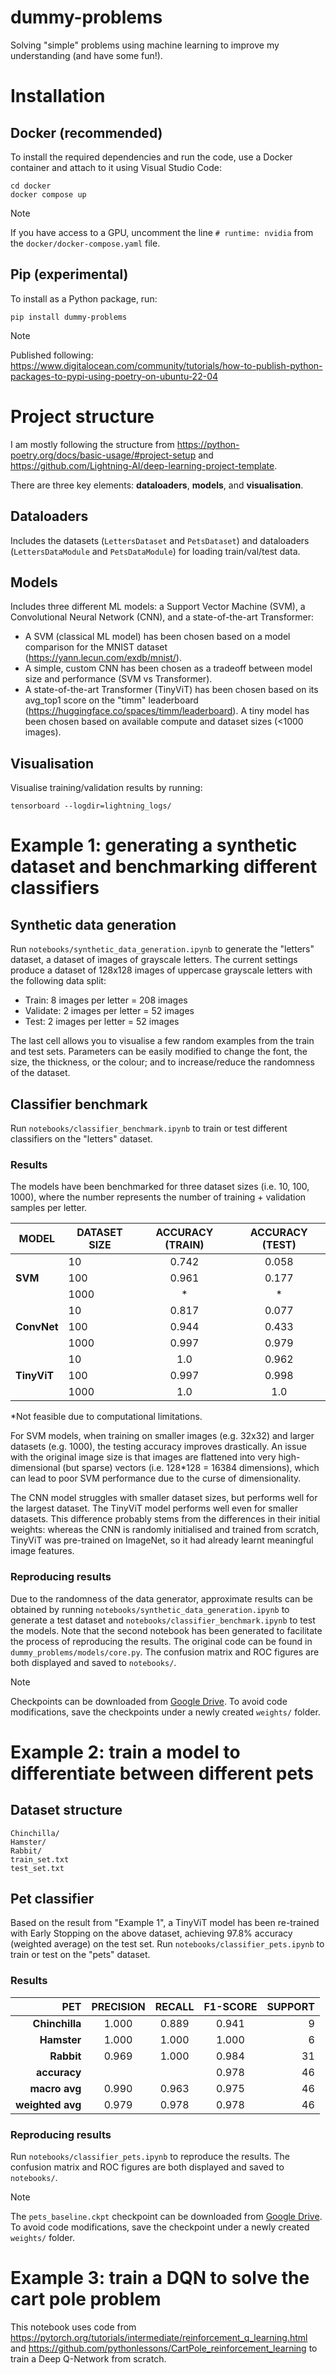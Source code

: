 # dummy-problems
Solving "simple" problems using machine learning to improve my understanding (and have some fun!).

# Installation
## Docker (recommended)
To install the required dependencies and run the code, use a Docker container and attach to it using Visual Studio Code:
```
cd docker
docker compose up
```

> [!NOTE]  
> If you have access to a GPU, uncomment the line `# runtime: nvidia` from the `docker/docker-compose.yaml` file.

## Pip (experimental)
To install as a Python package, run:
```
pip install dummy-problems
```

> [!NOTE]  
> Published following: https://www.digitalocean.com/community/tutorials/how-to-publish-python-packages-to-pypi-using-poetry-on-ubuntu-22-04

# Project structure
I am mostly following the structure from https://python-poetry.org/docs/basic-usage/#project-setup and https://github.com/Lightning-AI/deep-learning-project-template.

There are three key elements: **dataloaders**, **models**, and **visualisation**.

## Dataloaders
Includes the datasets (`LettersDataset` and `PetsDataset`) and dataloaders (`LettersDataModule` and `PetsDataModule`) for loading train/val/test data.

## Models
Includes three different ML models: a Support Vector Machine (SVM), a Convolutional Neural Network (CNN), and a state-of-the-art Transformer:
- A SVM (classical ML model) has been chosen based on a model comparison for the MNIST dataset (https://yann.lecun.com/exdb/mnist/).
- A simple, custom CNN has been chosen as a tradeoff between model size and performance (SVM vs Transformer).
- A state-of-the-art Transformer (TinyViT) has been chosen based on its avg_top1 score on the "timm" leaderboard (https://huggingface.co/spaces/timm/leaderboard). A tiny model has been chosen based on available compute and dataset sizes (<1000 images).

## Visualisation
Visualise training/validation results by running:
```
tensorboard --logdir=lightning_logs/
```

# Example 1: generating a synthetic dataset and benchmarking different classifiers
## Synthetic data generation
Run `notebooks/synthetic_data_generation.ipynb` to generate the "letters" dataset, a dataset of images of grayscale letters. The current settings produce a dataset of 128x128 images of uppercase grayscale letters with the following data split:
- Train: 8 images per letter = 208 images
- Validate: 2 images per letter = 52 images
- Test: 2 images per letter = 52 images

The last cell allows you to visualise a few random examples from the train and test sets. Parameters can be easily modified to change the font, the size, the thickness, or the colour; and to increase/reduce the randomness of the dataset. 

## Classifier benchmark
Run `notebooks/classifier_benchmark.ipynb` to train or test different classifiers on the "letters" dataset.

### Results
The models have been benchmarked for three dataset sizes (i.e. 10, 100, 1000), where the number represents the number of training + validation samples per letter.

| MODEL       	| DATASET SIZE 	| ACCURACY (TRAIN) 	| ACCURACY (TEST) 	|
|-------------	|--------------	|:-:           	    | :-:           	|
|             	| 10           	|       0.742      	|      0.058      	|
| **SVM**	    | 100          	|       0.961   	|      0.177      	|
|             	| 1000         	|         *      	|        *      	|
|             	| 10           	|       0.817      	|      0.077      	|
| **ConvNet** 	| 100          	|       0.944      	|      0.433      	|
|             	| 1000         	|       0.997      	|      0.979      	|
|             	| 10           	|        1.0     	|      0.962      	|
| **TinyViT** 	| 100          	|       0.997    	|      0.998    	|
|             	| 1000         	|        1.0      	|       1.0      	|

*Not feasible due to computational limitations.

For SVM models, when training on smaller images (e.g. 32x32) and larger datasets (e.g. 1000), the testing accuracy improves drastically. An issue with the original image size is that images are flattened into very high-dimensional (but sparse) vectors (i.e. 128*128 = 16384 dimensions), which can lead to poor SVM performance due to the curse of dimensionality.

The CNN model struggles with smaller dataset sizes, but performs well for the largest dataset. The TinyViT model performs well even for smaller datasets. This difference probably stems from the differences in their initial weights: whereas the CNN is randomly initialised and trained from scratch, TinyViT was pre-trained on ImageNet, so it had already learnt meaningful image features. 

### Reproducing results
Due to the randomness of the data generator, approximate results can be obtained by running `notebooks/synthetic_data_generation.ipynb` to generate a test dataset and `notebooks/classifier_benchmark.ipynb` to test the models. Note that the second notebook has been generated to facilitate the process of reproducing the results. The original code can be found in `dummy_problems/models/core.py`. The confusion matrix and ROC figures are both displayed and saved to `notebooks/`.

> [!NOTE]
> Checkpoints can be downloaded from [Google Drive](https://drive.google.com/drive/folders/12ps_EMCZIZQETBm3mvWmZ7_Y4iw_uRms). To avoid code modifications, save the checkpoints under a newly created `weights/` folder.

# Example 2: train a model to differentiate between different pets
## Dataset structure
```
Chinchilla/
Hamster/
Rabbit/
train_set.txt
test_set.txt
```

## Pet classifier
Based on the result from "Example 1", a TinyViT model has been re-trained with Early Stopping on the above dataset, achieving 97.8% accuracy (weighted average) on the test set. Run `notebooks/classifier_pets.ipynb` to train or test on the "pets" dataset.

### Results
| PET       	    | PRECISION 	| RECALL 	        | F1-SCORE       	| SUPPORT   |
| -:	            | :-:       	| :-:           	| :-:           	| -:        |
| **Chinchilla**    | 1.000         |       0.889   	|      0.941      	| 9         |
| **Hamster** 	    | 1.000         |       1.000     	|      1.000      	| 6         |
| **Rabbit** 	    | 0.969         |       1.000    	|      0.984    	| 31        |
| **accuracy**      |               |                   |      0.978        | 46        |
| **macro avg**     | 0.990         |       0.963       |      0.975        | 46        |
| **weighted avg**  | 0.979         |       0.978       |      0.978        | 46        |
  
### Reproducing results
Run `notebooks/classifier_pets.ipynb` to reproduce the results. The confusion matrix and ROC figures are both displayed and saved to `notebooks/`.

> [!NOTE]
> The `pets_baseline.ckpt` checkpoint can be downloaded from [Google Drive](https://drive.google.com/drive/folders/12ps_EMCZIZQETBm3mvWmZ7_Y4iw_uRms). To avoid code modifications, save the checkpoint under a newly created `weights/` folder.

# Example 3: train a DQN to solve the cart pole problem
This notebook uses code from https://pytorch.org/tutorials/intermediate/reinforcement_q_learning.html and https://github.com/pythonlessons/CartPole_reinforcement_learning to train a Deep Q-Network from scratch.